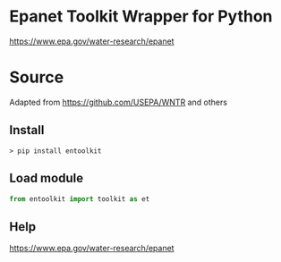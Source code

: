 # Epanet Toolkit Wrapper for Python
https://www.epa.gov/water-research/epanet

# Source

Adapted from https://github.com/USEPA/WNTR and others

## Install

```console
> pip install entoolkit
```
## Load module

```python
from entoolkit import toolkit as et
```

## Help
https://www.epa.gov/water-research/epanet


